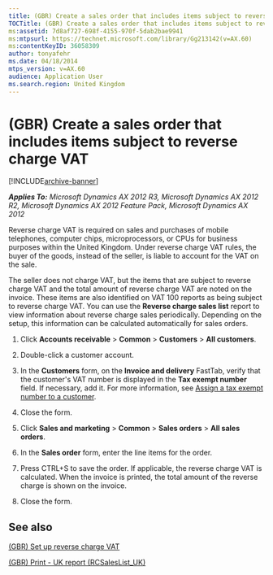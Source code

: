 ```yaml
---
title: (GBR) Create a sales order that includes items subject to reverse charge VAT
TOCTitle: (GBR) Create a sales order that includes items subject to reverse charge VAT
ms:assetid: 7d8af727-698f-4155-970f-5dab2bae9941
ms:mtpsurl: https://technet.microsoft.com/library/Gg213142(v=AX.60)
ms:contentKeyID: 36058309
author: tonyafehr
ms.date: 04/18/2014
mtps_version: v=AX.60
audience: Application User
ms.search.region: United Kingdom
---
```


# (GBR) Create a sales order that includes items subject to reverse charge VAT 


[!INCLUDE[archive-banner](includes/archive-banner.md)]


_**Applies To:** Microsoft Dynamics AX 2012 R3, Microsoft Dynamics AX 2012 R2, Microsoft Dynamics AX 2012 Feature Pack, Microsoft Dynamics AX 2012_

Reverse charge VAT is required on sales and purchases of mobile telephones, computer chips, microprocessors, or CPUs for business purposes within the United Kingdom. Under reverse charge VAT rules, the buyer of the goods, instead of the seller, is liable to account for the VAT on the sale.

The seller does not charge VAT, but the items that are subject to reverse charge VAT and the total amount of reverse charge VAT are noted on the invoice. These items are also identified on VAT 100 reports as being subject to reverse charge VAT. You can use the **Reverse charge sales list** report to view information about reverse charge sales periodically. Depending on the setup, this information can be calculated automatically for sales orders.

1.  Click **Accounts receivable** \> **Common** \> **Customers** \> **All customers**.

2.  Double-click a customer account.

3.  In the **Customers** form, on the **Invoice and delivery** FastTab, verify that the customer's VAT number is displayed in the **Tax exempt number** field. If necessary, add it. For more information, see [Assign a tax exempt number to a customer](assign-a-tax-exempt-number-to-a-customer.md).

4.  Close the form.

5.  Click **Sales and marketing** \> **Common** \> **Sales orders** \> **All sales orders**.

6.  In the **Sales order** form, enter the line items for the order.

7.  Press CTRL+S to save the order. If applicable, the reverse charge VAT is calculated. When the invoice is printed, the total amount of the reverse charge is shown on the invoice.

8.  Close the form.

## See also

[(GBR) Set up reverse charge VAT](gbr-set-up-reverse-charge-vat.md)

[(GBR) Print - UK report (RCSalesList\_UK)](gbr-print-uk-report-rcsaleslist-uk.md)

  


